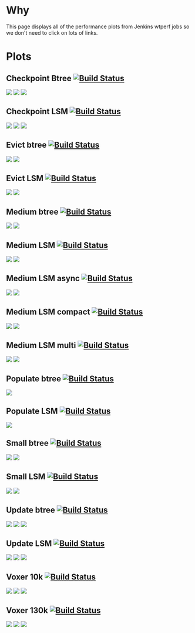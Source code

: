# Why

This page displays all of the performance plots from Jenkins wtperf jobs so we don't need to click on lots of links.

# Plots

## Checkpoint Btree [![Build Status](http://build.wiredtiger.com:8080/buildStatus/icon?job=wiredtiger-perf-ckpt-btree)](http://build.wiredtiger.com:8080/job/wiredtiger-perf-ckpt-btree/)

[![](http://build.wiredtiger.com:8080/job/wiredtiger-perf-ckpt-btree/plot/getPlot?index=0&width=750&height=450)](http://build.wiredtiger.com:8080/job/wiredtiger-perf-ckpt-btree/plot)
[![](http://build.wiredtiger.com:8080/job/wiredtiger-perf-ckpt-btree/plot/getPlot?index=1&width=750&height=450)](http://build.wiredtiger.com:8080/job/wiredtiger-perf-ckpt-btree/plot)
[![](http://build.wiredtiger.com:8080/job/wiredtiger-perf-ckpt-btree/plot/getPlot?index=2&width=750&height=450)](http://build.wiredtiger.com:8080/job/wiredtiger-perf-ckpt-btree/plot)

## Checkpoint LSM [![Build Status](http://build.wiredtiger.com:8080/buildStatus/icon?job=wiredtiger-perf-ckpt-lsm)](http://build.wiredtiger.com:8080/job/wiredtiger-perf-ckpt-lsm/)

[![](http://build.wiredtiger.com:8080/job/wiredtiger-perf-ckpt-lsm/plot/getPlot?index=0&width=750&height=450)](http://build.wiredtiger.com:8080/job/wiredtiger-perf-ckpt-lsm/plot)
[![](http://build.wiredtiger.com:8080/job/wiredtiger-perf-ckpt-lsm/plot/getPlot?index=1&width=750&height=450)](http://build.wiredtiger.com:8080/job/wiredtiger-perf-ckpt-lsm/plot)
[![](http://build.wiredtiger.com:8080/job/wiredtiger-perf-ckpt-lsm/plot/getPlot?index=2&width=750&height=450)](http://build.wiredtiger.com:8080/job/wiredtiger-perf-ckpt-lsm/plot)

## Evict btree [![Build Status](http://build.wiredtiger.com:8080/buildStatus/icon?job=wiredtiger-perf-evict-btree)](http://build.wiredtiger.com:8080/job/wiredtiger-perf-evict-btree/)

[![](http://build.wiredtiger.com:8080/job/wiredtiger-perf-evict-btree/plot/getPlot?index=0&width=750&height=450)](http://build.wiredtiger.com:8080/job/wiredtiger-perf-evict-btree/plot)
[![](http://build.wiredtiger.com:8080/job/wiredtiger-perf-evict-btree/plot/getPlot?index=1&width=750&height=450)](http://build.wiredtiger.com:8080/job/wiredtiger-perf-evict-btree/plot)

## Evict LSM [![Build Status](http://build.wiredtiger.com:8080/buildStatus/icon?job=wiredtiger-perf-evict-lsm)](http://build.wiredtiger.com:8080/job/wiredtiger-perf-evict-lsm/)

[![](http://build.wiredtiger.com:8080/job/wiredtiger-perf-evict-lsm/plot/getPlot?index=0&width=750&height=450)](http://build.wiredtiger.com:8080/job/wiredtiger-perf-evict-lsm/plot)
[![](http://build.wiredtiger.com:8080/job/wiredtiger-perf-evict-lsm/plot/getPlot?index=1&width=750&height=450)](http://build.wiredtiger.com:8080/job/wiredtiger-perf-evict-lsm/plot)

## Medium btree [![Build Status](http://build.wiredtiger.com:8080/buildStatus/icon?job=wiredtiger-perf-med-btree)](http://build.wiredtiger.com:8080/job/wiredtiger-perf-med-btree/)

[![](http://build.wiredtiger.com:8080/job/wiredtiger-perf-med-btree/plot/getPlot?index=0&width=750&height=450)](http://build.wiredtiger.com:8080/job/wiredtiger-perf-med-btree/plot)
[![](http://build.wiredtiger.com:8080/job/wiredtiger-perf-med-btree/plot/getPlot?index=1&width=750&height=450)](http://build.wiredtiger.com:8080/job/wiredtiger-perf-med-btree/plot)

## Medium LSM [![Build Status](http://build.wiredtiger.com:8080/buildStatus/icon?job=wiredtiger-perf-med-lsm)](http://build.wiredtiger.com:8080/job/wiredtiger-perf-med-lsm/)

[![](http://build.wiredtiger.com:8080/job/wiredtiger-perf-med-lsm/plot/getPlot?index=0&width=750&height=450)](http://build.wiredtiger.com:8080/job/wiredtiger-perf-med-lsm/plot)
[![](http://build.wiredtiger.com:8080/job/wiredtiger-perf-med-lsm/plot/getPlot?index=1&width=750&height=450)](http://build.wiredtiger.com:8080/job/wiredtiger-perf-med-lsm/plot)

## Medium LSM async [![Build Status](http://build.wiredtiger.com:8080/buildStatus/icon?job=wiredtiger-perf-med-async-lsm)](http://build.wiredtiger.com:8080/job/wiredtiger-perf-med-async-lsm/)

[![](http://build.wiredtiger.com:8080/job/wiredtiger-perf-med-async-lsm/plot/getPlot?index=0&width=750&height=450)](http://build.wiredtiger.com:8080/job/wiredtiger-perf-med-async-lsm/plot)
[![](http://build.wiredtiger.com:8080/job/wiredtiger-perf-med-async-lsm/plot/getPlot?index=1&width=750&height=450)](http://build.wiredtiger.com:8080/job/wiredtiger-perf-med-async-lsm/plot)

## Medium LSM compact [![Build Status](http://build.wiredtiger.com:8080/buildStatus/icon?job=wiredtiger-perf-med-lsm-compact)](http://build.wiredtiger.com:8080/job/wiredtiger-perf-med-lsm-compact/)

[![](http://build.wiredtiger.com:8080/job/wiredtiger-perf-med-lsm-compact/plot/getPlot?index=0&width=750&height=450)](http://build.wiredtiger.com:8080/job/wiredtiger-perf-med-lsm-compact/plot)
[![](http://build.wiredtiger.com:8080/job/wiredtiger-perf-med-lsm-compact/plot/getPlot?index=1&width=750&height=450)](http://build.wiredtiger.com:8080/job/wiredtiger-perf-med-lsm-compact/plot)

## Medium LSM multi [![Build Status](http://build.wiredtiger.com:8080/buildStatus/icon?job=wiredtiger-perf-med-multi-lsm)](http://build.wiredtiger.com:8080/job/wiredtiger-perf-med-multi-lsm/)

[![](http://build.wiredtiger.com:8080/job/wiredtiger-perf-med-multi-lsm/plot/getPlot?index=0&width=750&height=450)](http://build.wiredtiger.com:8080/job/wiredtiger-perf-med-multi-lsm/plot)
[![](http://build.wiredtiger.com:8080/job/wiredtiger-perf-med-multi-lsm/plot/getPlot?index=1&width=750&height=450)](http://build.wiredtiger.com:8080/job/wiredtiger-perf-med-multi-lsm/plot)

## Populate btree [![Build Status](http://build.wiredtiger.com:8080/buildStatus/icon?job=wiredtiger-perf-populate-btree)](http://build.wiredtiger.com:8080/job/wiredtiger-perf-med-populate-btree/)

[![](http://build.wiredtiger.com:8080/job/wiredtiger-perf-populate-btree/plot/getPlot?index=0&width=750&height=450)](http://build.wiredtiger.com:8080/job/wiredtiger-perf-populate-btree/plot)

## Populate LSM [![Build Status](http://build.wiredtiger.com:8080/buildStatus/icon?job=wiredtiger-perf-populate-lsm)](http://build.wiredtiger.com:8080/job/wiredtiger-perf-populate-lsm/)

[![](http://build.wiredtiger.com:8080/job/wiredtiger-perf-populate-lsm/plot/getPlot?index=0&width=750&height=450)](http://build.wiredtiger.com:8080/job/wiredtiger-perf-populate-lsm/plot)

## Small btree [![Build Status](http://build.wiredtiger.com:8080/buildStatus/icon?job=wiredtiger-perf-small-btree)](http://build.wiredtiger.com:8080/job/wiredtiger-perf-small-btree/)

[![](http://build.wiredtiger.com:8080/job/wiredtiger-perf-small-btree/plot/getPlot?index=0&width=750&height=450)](http://build.wiredtiger.com:8080/job/wiredtiger-perf-small-btree/plot)
[![](http://build.wiredtiger.com:8080/job/wiredtiger-perf-small-btree/plot/getPlot?index=1&width=750&height=450)](http://build.wiredtiger.com:8080/job/wiredtiger-perf-small-btree/plot)

## Small LSM [![Build Status](http://build.wiredtiger.com:8080/buildStatus/icon?job=wiredtiger-perf-small-lsm)](http://build.wiredtiger.com:8080/job/wiredtiger-perf-small-lsm/)

[![](http://build.wiredtiger.com:8080/job/wiredtiger-perf-small-lsm/plot/getPlot?index=0&width=750&height=450)](http://build.wiredtiger.com:8080/job/wiredtiger-perf-small-lsm/plot)
[![](http://build.wiredtiger.com:8080/job/wiredtiger-perf-small-lsm/plot/getPlot?index=1&width=750&height=450)](http://build.wiredtiger.com:8080/job/wiredtiger-perf-small-lsm/plot)

## Update btree [![Build Status](http://build.wiredtiger.com:8080/buildStatus/icon?job=wiredtiger-perf-update-btree)](http://build.wiredtiger.com:8080/job/wiredtiger-perf-update-btree/)

[![](http://build.wiredtiger.com:8080/job/wiredtiger-perf-update-btree/plot/getPlot?index=0&width=750&height=450)](http://build.wiredtiger.com:8080/job/wiredtiger-perf-update-btree/plot)
[![](http://build.wiredtiger.com:8080/job/wiredtiger-perf-update-btree/plot/getPlot?index=1&width=750&height=450)](http://build.wiredtiger.com:8080/job/wiredtiger-perf-update-btree/plot)
[![](http://build.wiredtiger.com:8080/job/wiredtiger-perf-update-btree/plot/getPlot?index=2&width=750&height=450)](http://build.wiredtiger.com:8080/job/wiredtiger-perf-update-btree/plot)

## Update LSM [![Build Status](http://build.wiredtiger.com:8080/buildStatus/icon?job=wiredtiger-perf-update-lsm)](http://build.wiredtiger.com:8080/job/wiredtiger-perf-update-lsm/)

[![](http://build.wiredtiger.com:8080/job/wiredtiger-perf-update-lsm/plot/getPlot?index=0&width=750&height=450)](http://build.wiredtiger.com:8080/job/wiredtiger-perf-update-lsm/plot)
[![](http://build.wiredtiger.com:8080/job/wiredtiger-perf-update-lsm/plot/getPlot?index=1&width=750&height=450)](http://build.wiredtiger.com:8080/job/wiredtiger-perf-update-lsm/plot)
[![](http://build.wiredtiger.com:8080/job/wiredtiger-perf-update-lsm/plot/getPlot?index=2&width=750&height=450)](http://build.wiredtiger.com:8080/job/wiredtiger-perf-update-lsm/plot)

## Voxer 10k [![Build Status](http://build.wiredtiger.com:8080/buildStatus/icon?job=wiredtiger-perf-voxer-10k)](http://build.wiredtiger.com:8080/job/wiredtiger-perf-voxer-10k/)

[![](http://build.wiredtiger.com:8080/job/wiredtiger-perf-voxer-10k/plot/getPlot?index=0&width=750&height=450)](http://build.wiredtiger.com:8080/job/wiredtiger-perf-voxer-10k/plot)
[![](http://build.wiredtiger.com:8080/job/wiredtiger-perf-voxer-10k/plot/getPlot?index=1&width=750&height=450)](http://build.wiredtiger.com:8080/job/wiredtiger-perf-voxer-10k/plot)
[![](http://build.wiredtiger.com:8080/job/wiredtiger-perf-voxer-10k/plot/getPlot?index=2&width=750&height=450)](http://build.wiredtiger.com:8080/job/wiredtiger-perf-voxer-10k/plot)

## Voxer 130k [![Build Status](http://build.wiredtiger.com:8080/buildStatus/icon?job=wiredtiger-perf-voxer-130k)](http://build.wiredtiger.com:8080/job/wiredtiger-perf-voxer-130k/)

[![](http://build.wiredtiger.com:8080/job/wiredtiger-perf-voxer-130k/plot/getPlot?index=0&width=750&height=450)](http://build.wiredtiger.com:8080/job/wiredtiger-perf-voxer-130k/plot)
[![](http://build.wiredtiger.com:8080/job/wiredtiger-perf-voxer-130k/plot/getPlot?index=1&width=750&height=450)](http://build.wiredtiger.com:8080/job/wiredtiger-perf-voxer-130k/plot)
[![](http://build.wiredtiger.com:8080/job/wiredtiger-perf-voxer-130k/plot/getPlot?index=2&width=750&height=450)](http://build.wiredtiger.com:8080/job/wiredtiger-perf-voxer-130k/plot)
